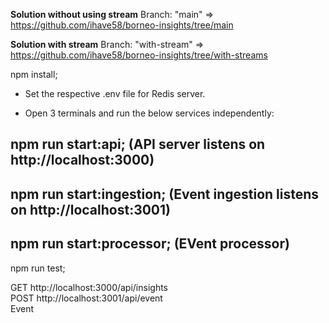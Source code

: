 **Solution without using stream**
Branch: "main" => https://github.com/ihave58/borneo-insights/tree/main

**Solution with stream**
Branch: "with-stream" => https://github.com/ihave58/borneo-insights/tree/with-streams


npm install;

- Set the respective .env file for Redis server.

- Open 3 terminals and run the below services independently:

## npm run start:api; (API server listens on http://localhost:3000)<br />
## npm run start:ingestion; (Event ingestion listens on http://localhost:3001)<br />
## npm run start:processor; (EVent processor)<br />

npm run test;<br />

GET http://localhost:3000/api/insights<br />
POST http://localhost:3001/api/event<br /> Event
